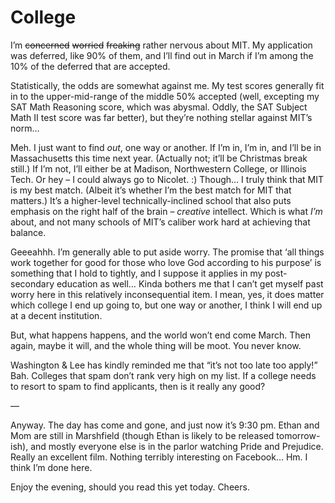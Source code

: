 # College

I’m ~~concerned~~ ~~worried~~ ~~freaking~~ rather nervous about MIT. My application was deferred, like 90% of them, and I’ll find out in March if I’m among the 10% of the deferred that are accepted.

Statistically, the odds are somewhat against me. My test scores generally fit in to the upper-mid-range of the middle 50% accepted (well, excepting my SAT Math Reasoning score, which was abysmal. Oddly, the SAT Subject Math II test score was far better), but they’re nothing stellar against MIT’s norm…

Meh. I just want to find _out_, one way or another. If I’m in, I’m in, and I’ll be in Massachusetts this time next year. (Actually not; it’ll be Christmas break still.) If I’m not, I’ll either be at Madison, Northwestern College, or Illinois Tech. Or hey – I could always go to Nicolet. :) Though… I truly think that MIT is my best match. (Albeit it’s whether I’m the best match for MIT that matters.) It’s a higher-level technically-inclined school that also puts emphasis on the right half of the brain – _creative_ intellect. Which is what _I’m_ about, and not many schools of MIT’s caliber work hard at achieving that balance.

Geeeahhh. I’m generally able to put aside worry. The promise that ‘all things work together for good for those who love God according to his purpose’ is something that I hold to tightly, and I suppose it applies in my post-secondary education as well… Kinda bothers me that I can’t get myself past worry here in this relatively inconsequential item. I mean, yes, it does matter which college I end up going to, but one way or another, I think I will end up at a decent institution.

But, what happens happens, and the world won’t end come March. Then again, maybe it will, and the whole thing will be moot. You never know.

Washington & Lee has kindly reminded me that “it’s not too late too apply!” Bah. Colleges that spam don’t rank very high on my list. If a college needs to resort to spam to find applicants, then is it really any good?

—

Anyway. The day has come and gone, and just now it’s 9:30 pm. Ethan and Mom are still in Marshfield (though Ethan is likely to be released tomorrow-ish), and mostly everyone else is in the parlor watching Pride and Prejudice. Really an excellent film. Nothing terribly interesting on Facebook… Hm. I think I’m done here.

Enjoy the evening, should you read this yet today. Cheers.

